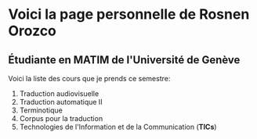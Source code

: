 # Voici la page personnelle de Rosnen Orozco
## Étudiante en MATIM de l'Université de Genève

Voici la liste des cours que je prends ce semestre: 
1. Traduction audiovisuelle
2. Traduction automatique II
3. Terminotique
4. Corpus pour la traduction
5. Technologies de l'Information et de la Communication (**TICs**)


